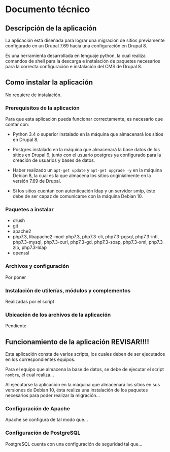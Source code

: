 # Documento técnico

## Descripción de la aplicación

La aplicación está diseñada para lograr una migración de sitios previamente configurado en un Drupal 7.69 hacia una configuración en Drupal 8. 

Es una herramienta desarrollada en lenguaje python, la cual realiza comandos de shell para la descarga e instalación de paquetes necesarios para la correcta configuración e instalación del CMS de Drupal 8.

## Como instalar la aplicación

No requiere de instalación.

### Prerequisitos de la aplicación

Para que esta aplicación pueda funcionar correctamente, es necesario que contar con:

- Python 3.4 o superior instalado en la máquina que almacenará los sitios en Drupal 8.

- Postgres instalado en la máquina que almacenará la base datos de los sitios en Drupal 9, junto con el usuario postgres ya configurado para la creación de usuarios y bases de datos.

- Haber realizado un `apt-get update` y `apt-get upgrade -y` en la máquina Debian 8, la cual es la que almacena los sitios originialmente en la versión 7.69 de Drupal.

- Si los sitios cuentan con autenticación ldap y un servidor smtp, éste debe de ser capaz de comunicarse con la máquina Debian 10.

### Paquetes a instalar

- drush
- git
- apache2
- php7.3, libapache2-mod-php7.3, php7.3-cli, php7.3-pgsql, php7.3-intl, php7.3-mysql, php7.3-curl, php7.3-gd, php7.3-soap, php7.3-xml, php7.3-zip, php7.3-ldap
- openssl

### Archivos y configuración

Por poner

### Instalación de utilerías, módulos y complementos

Realizadas por el script

### Ubicación de los archivos de la aplicación

Pendiente

## Funcionamiento de la aplicación REVISAR!!!!

Esta aplicación consta de varios scripts, los cuales deben de ser ejecutados en los correspondientes equipos.

Para el equipo que almacena la base de datos, se debe de ejecutar el script `nombre`, el cual realiza...

Al ejecutarse la aplicación en la máquina que almacenará los sitios en sus versiones de Debian 10, ésta realiza una instalación de los paquetes necesarios para poder realizar la migración...

### Configuración de Apache

Apache se configura de tal modo que...

### Configuración de PostgreSQL

PostgreSQL cuenta con una configuración de seguridad tal que...